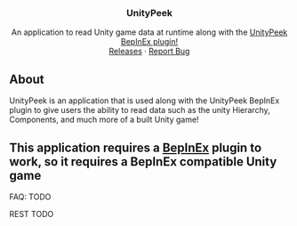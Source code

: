 <br />
<div align="center">
  <h3 align="center">UnityPeek</h3>

  <p align="center">
    An application to read Unity game data at runtime along with the <a href="https://github.com/CookieLynx/UnityPeekPlugin">UnityPeek BepInEx plugin!</a>
    <br />
    <a href="https://github.com/CookieLynx/UnityPeek/releases">Releases</a>
    ·
    <a href="https://github.com/CookieLynx/UnityPeek/issues">Report Bug</a>
  </p>
</div>


## About

UnityPeek is an application that is used along with the UnityPeek BepInEx plugin to give users the ability to read data such as the unity Hierarchy, Components, and much more of a built Unity game!

<h2>This application requires a <a href="https://github.com/BepInEx/BepInEx">BepInEx</a> plugin to work, so it requires a BepInEx compatible Unity game</h2>

FAQ:
TODO




REST TODO
